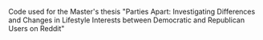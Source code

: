 Code used for the Master's thesis "Parties Apart: Investigating Differences and Changes in Lifestyle Interests between Democratic and Republican Users on Reddit"
